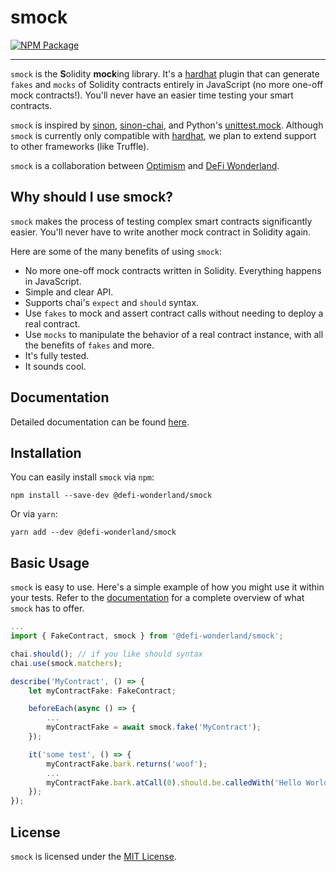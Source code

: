 # smock

[![NPM Package](https://img.shields.io/npm/v/@defi-wonderland/smock.svg?style=flat-square)](https://www.npmjs.org/package/@defi-wonderland/smock)

---

`smock` is the **S**olidity **mock**ing library.
It's a [hardhat](https://hardhat.org) plugin that can generate `fakes` and `mocks` of Solidity contracts entirely in JavaScript (no more one-off mock contracts!).
You'll never have an easier time testing your smart contracts.

`smock` is inspired by [sinon](https://sinonjs.org/), [sinon-chai](https://www.chaijs.com/plugins/sinon-chai/), and Python's [unittest.mock](https://docs.python.org/3/library/unittest.mock.html).
Although `smock` is currently only compatible with [hardhat](https://hardhat.org), we plan to extend support to other frameworks (like Truffle).

`smock` is a collaboration between [Optimism](https://optimism.io) and [DeFi Wonderland](https://defi.sucks/).

## Why should I use smock?

`smock` makes the process of testing complex smart contracts significantly easier.
You'll never have to write another mock contract in Solidity again.

Here are some of the many benefits of using `smock`:

- No more one-off mock contracts written in Solidity. Everything happens in JavaScript.
- Simple and clear API.
- Supports chai's `expect` and `should` syntax.
- Use `fakes` to mock and assert contract calls without needing to deploy a real contract.
- Use `mocks` to manipulate the behavior of a real contract instance, with all the benefits of `fakes` and more.
- It's fully tested.
- It sounds cool.

## Documentation

Detailed documentation can be found [here](https://smock.readthedocs.io/en/latest/).

## Installation

You can easily install `smock` via `npm`:

```
npm install --save-dev @defi-wonderland/smock
```

Or via `yarn`:

```
yarn add --dev @defi-wonderland/smock
```

## Basic Usage

`smock` is easy to use.
Here's a simple example of how you might use it within your tests.
Refer to the [documentation](https://smock.readthedocs.io/en/latest/) for a complete overview of what `smock` has to offer.

```typescript
...
import { FakeContract, smock } from '@defi-wonderland/smock';

chai.should(); // if you like should syntax
chai.use(smock.matchers);

describe('MyContract', () => {
    let myContractFake: FakeContract;

    beforeEach(async () => {
        ...
        myContractFake = await smock.fake('MyContract');
    });

    it('some test', () => {
        myContractFake.bark.returns('woof');
        ...
        myContractFake.bark.atCall(0).should.be.calledWith('Hello World');
    });
});
```

## License

`smock` is licensed under the [MIT License](./LICENSE).
